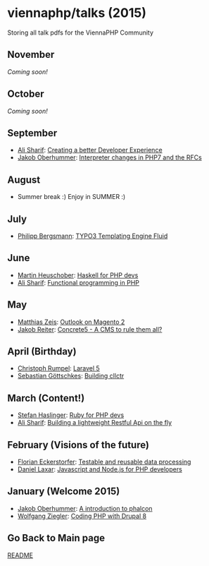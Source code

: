 viennaphp/talks (2015)
================

Storing all talk pdfs for the ViennaPHP Community 

November
-------
*Coming soon!*

October
-------
*Coming soon!*
<!-- * [ Patrik Karisch](): [Bartacus - Modernizing legacy CMS applications with Symfony]() --> 


September
---------

* [Ali Sharif](): [Creating a better Developer Experience]()
* [Jakob Oberhummer](https://github.com/phbergsmann): [Interpreter changes in PHP7 and the RFCs](201509/00-php7-talk-slides.pdf)


August
------

* Summer break :) Enjoy in SUMMER :)
 
 
July
-----

* [Philipp Bergsmann](https://github.com/phbergsmann): [TYPO3 Templating Engine Fluid]()



June
-----

* [Martin Heuschober](https://github.com/epsilonhalbe): [Haskell for PHP devs](201506/00-haskell-for-php-devs)
* [Ali Sharif](): [Functional programming in PHP](201506)


May
----

* [Matthias Zeis](http://www.matthias-zeis.com/): [Outlook on Magento 2](201505/01-outlook-on-magento-2.pdf)
* [Jakob Reiter](https://github.com/JakobReiter/): [Concrete5 - A CMS to rule them all?](201505/03-concrete5-a-cms-to-rule-them-all.pdf)

      
      
April (Birthday)
------

* [Christoph Rumpel](): [Laravel 5](201504/00-hello-laravel.pdf)
* [Sebastian Göttschkes](): [Building cllctr](201504/01-building-cllctr.pdf)


March (Content!)
-----

* [Stefan Haslinger](): [Ruby for PHP devs](201504/)
* [Ali Sharif](): [Building a lightweight Restful Api on the fly](201504/)


February (Visions of the future)
--------

* [Florian Eckerstorfer](): [Testable and reusable data processing](201502/01-testable-and-reusable-data-processing.pdf)
* [Daniel Laxar](): [Javascript and Node.js for PHP developers](201502/02-JavaScript-for-PHP-developers-links.pdf)


January (Welcome 2015)
--------

* [Jakob Oberhummer](): [A introduction to phalcon](201501/01_phalcon.txt)
* [Wolfgang Ziegler](): [Coding PHP with Drupal 8](201501/00-coding-with-drupal8.pdf)
  
  
 
## Go Back to Main page 

[README](../talks/README.md)  
